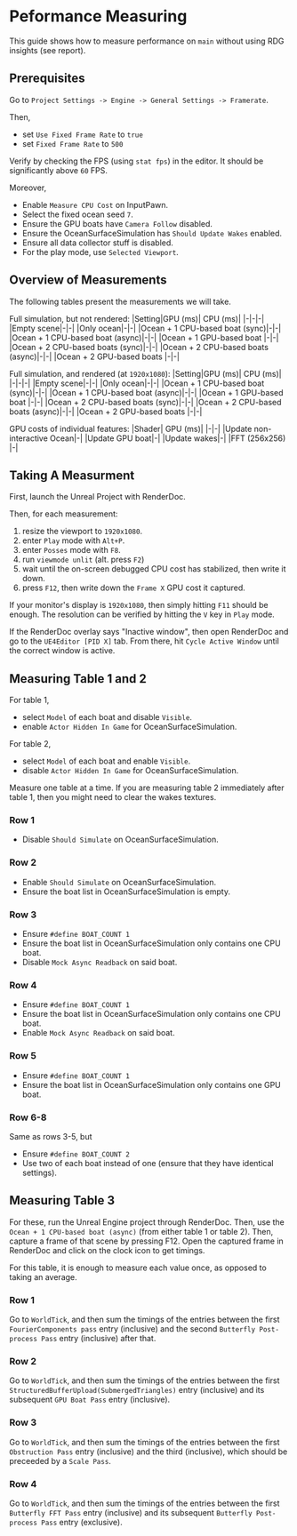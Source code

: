 # Peformance Measuring

This guide shows how to measure performance on `main` without using RDG insights (see report).


## Prerequisites

Go to `Project Settings -> Engine -> General Settings -> Framerate`.

Then,
- set `Use Fixed Frame Rate` to `true`
- set `Fixed Frame Rate` to `500`

Verify by checking the FPS (using `stat fps`) in the editor. It should be significantly above `60` FPS.

Moreover,
- Enable `Measure CPU Cost` on InputPawn.
- Select the fixed ocean seed `7`.
- Ensure the GPU boats have `Camera Follow` disabled.
- Ensure the OceanSurfaceSimulation has `Should Update Wakes` enabled.
- Ensure all data collector stuff is disabled.
- For the play mode, use `Selected Viewport`.

## Overview of Measurements

The following tables present the measurements we will take.

Full simulation, but not rendered:
|Setting|GPU (ms)| CPU (ms)|
|-|-|-|
|Empty scene|-|-|
|Only ocean|-|-|
|Ocean + 1 CPU-based boat (sync)|-|-|
|Ocean + 1 CPU-based boat (async)|-|-|
|Ocean + 1 GPU-based boat |-|-|
|Ocean + 2 CPU-based boats (sync)|-|-|
|Ocean + 2 CPU-based boats (async)|-|-|
|Ocean + 2 GPU-based boats |-|-|

Full simulation, and rendered (at `1920x1080`):
|Setting|GPU (ms)| CPU (ms)|
|-|-|-|
|Empty scene|-|-|
|Only ocean|-|-|
|Ocean + 1 CPU-based boat (sync)|-|-|
|Ocean + 1 CPU-based boat (async)|-|-|
|Ocean + 1 GPU-based boat |-|-|
|Ocean + 2 CPU-based boats (sync)|-|-|
|Ocean + 2 CPU-based boats (async)|-|-|
|Ocean + 2 GPU-based boats |-|-|

GPU costs of individual features:
|Shader| GPU (ms)|
|-|-|
|Update non-interactive Ocean|-|
|Update GPU boat|-|
|Update wakes|-|
|FFT (256x256) |-|

## Taking A Measurment

First, launch the Unreal Project with RenderDoc.

Then, for each measurement:
1. resize the viewport to `1920x1080`.
2. enter `Play` mode with `Alt+P`.
3. enter `Posses` mode with `F8`.
4. run `viewmode unlit` (alt. press `F2`)
5. wait until the on-screen debugged CPU cost has stabilized, then write it down.
6. press `F12`, then write down the `Frame X` GPU cost it captured.

If your monitor's display is `1920x1080`, then simply hitting `F11` should be enough. The resolution can be verified by hitting the `V` key in `Play` mode.

If the RenderDoc overlay says "Inactive window", then open RenderDoc and go to the `UE4Editor [PID X]` tab. From there, hit `Cycle Active Window` until the correct window is active.

## Measuring Table 1 and 2

For table 1,
- select `Model` of each boat and disable `Visible`.
- enable `Actor Hidden In Game` for OceanSurfaceSimulation.

For table 2,
- select `Model` of each boat and enable `Visible`.
- disable `Actor Hidden In Game` for OceanSurfaceSimulation.

Measure one table at a time.
If you are measuring table 2 immediately after table 1, then you might need to clear the wakes textures.

### Row 1

- Disable `Should Simulate` on OceanSurfaceSimulation.

### Row 2

- Enable `Should Simulate` on OceanSurfaceSimulation.
- Ensure the boat list in OceanSurfaceSimulation is empty.

### Row 3

- Ensure `#define BOAT_COUNT 1`
- Ensure the boat list in OceanSurfaceSimulation only contains one CPU boat.
- Disable `Mock Async Readback` on said boat.

### Row 4

- Ensure `#define BOAT_COUNT 1`
- Ensure the boat list in OceanSurfaceSimulation only contains one CPU boat.
- Enable `Mock Async Readback` on said boat.

### Row 5

- Ensure `#define BOAT_COUNT 1`
- Ensure the boat list in OceanSurfaceSimulation only contains one GPU boat.

### Row 6-8

Same as rows 3-5, but
- Ensure `#define BOAT_COUNT 2`
- Use two of each boat instead of one (ensure that they have identical settings).

## Measuring Table 3

For these, run the Unreal Engine project through RenderDoc.
Then, use the `Ocean + 1 CPU-based boat (async)` (from either table 1 or table 2).
Then, capture a frame of that scene by pressing F12.
Open the captured frame in RenderDoc and click on the clock icon to get timings.

For this table, it is enough to measure each value once, as opposed to taking an average.

### Row 1

Go to `WorldTick`, and then sum the timings of the entries between the first `FourierComponents pass` entry (inclusive) and the second `Butterfly Post-process Pass` entry (inclusive) after that.

### Row 2

Go to `WorldTick`, and then sum the timings of the entries between the first `StructuredBufferUpload(SubmergedTriangles)` entry (inclusive) and its subsequent `GPU Boat Pass` entry (inclusive).

### Row 3

Go to `WorldTick`, and then sum the timings of the entries between the first `Obstruction Pass` entry (inclusive) and the third (inclusive), which should be preceeded by a `Scale Pass`.

### Row 4

Go to `WorldTick`, and then sum the timings of the entries between the first `Butterfly FFT Pass` entry (inclusive) and its subsequent `Butterfly Post-process Pass` entry (exclusive).